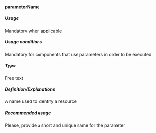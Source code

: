 #### parameterName
##### Usage
Mandatory when applicable
##### Usage conditions
Mandatory for components that use parameters in order to be executed
##### Type
Free text
##### Definition/Explanations
A name used to identify a resource
##### Recommended usage
Please, provide a short and unique name for the parameter